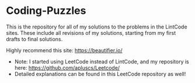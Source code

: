 # Coding-Puzzles

This is the repository for all of my solutions to the problems in the LintCode sites. These include all revisions of my solutions, starting from my first drafts to final solutions.

Highly recommend this site: https://beautifier.io/ 

* Note: I started using LeetCode instead of LintCode, and my repository is here: https://github.com/apluscs/Leetcode/
* Detailed explanations can be found in this LeetCode repository as well!
